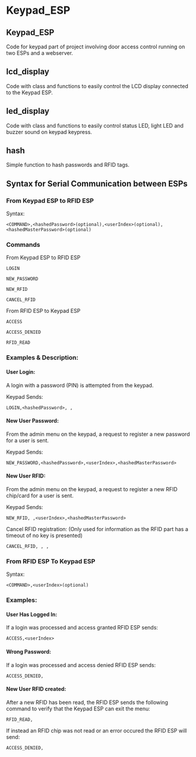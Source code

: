 # Keypad_ESP

## Keypad_ESP
Code for keypad part of project involving door access control running on two ESPs and a webserver.

## lcd_display
Code with class and functions to easily control the LCD display connected to the Keypad ESP.

## led_display
Code with class and functions to easily control status LED, light LED and buzzer sound on keypad keypress.

## hash
Simple function to hash passwords and RFID tags.

## Syntax for Serial Communication between ESPs

### From Keypad ESP to RFID ESP
Syntax:

 `<COMMAND>,<hashedPassword>(optional),<userIndex>(optional),<hashedMasterPassword>(optional)`

### Commands
From Keypad ESP to RFID ESP

`LOGIN`

`NEW_PASSWORD`

`NEW_RFID`

`CANCEL_RFID`

From RFID ESP to Keypad ESP

`ACCESS`

`ACCESS_DENIED`

`RFID_READ`

### Examples & Description:
#### User Login:
A login with a password (PIN) is attempted from the keypad.

Keypad Sends:

`LOGIN,<hashedPassword>, , `

#### New User Password:
From the admin menu on the keypad, a request to register a new password for a user is sent.

Keypad Sends:

`NEW_PASSWORD,<hashedPassword>,<userIndex>,<hashedMasterPassword>`

#### New User RFID:
From the admin menu on the keypad, a request to register a new RFID chip/card for a user is sent.

Keypad Sends:

`NEW_RFID, ,<userIndex>,<hashedMasterPassword>`

Cancel RFID registration: (Only used for information as the RFID part has a timeout of no key is presented)

`CANCEL_RFID, , , `


### From RFID ESP To Keypad ESP
Syntax: 

`<COMMAND>,<userIndex>(optional)`

### Examples:
#### User Has Logged In:
If a login was processed and access granted RFID ESP sends:

`ACCESS,<userIndex>`

#### Wrong Password:
If a login was processed and access denied RFID ESP sends:

`ACCESS_DENIED,`

#### New User RFID created:
After a new RFID has been read, the RFID ESP sends the following command to verify that the Keypad ESP can exit the menu:

`RFID_READ,`

If instead an RFID chip was not read or an error occured the RFID ESP will send:

`ACCESS_DENIED,`